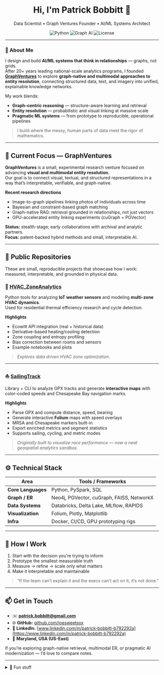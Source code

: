<!-- README.md for joesweetsox (profile repo) -->

<h1 align="center">Hi, I'm Patrick Bobbitt 👋</h1>
<p align="center">
  Data Scientist • Graph Ventures Founder • AI/ML Systems Architect
</p>

<p align="center">
  <img alt="Python" src="https://img.shields.io/badge/Python-3.10%2B-blue">
  <img alt="Graph AI" src="https://img.shields.io/badge/Graph%20AI-Entity%20Resolution%20%7C%20Knowledge%20Graphs-green">
  <img alt="License" src="https://img.shields.io/badge/License-MIT-lightgrey">
</p>

---

### 🧭 About Me

I design and build **AI/ML systems that think in relationships** — graphs, not grids.  
After 20+ years leading national-scale analytics programs, I founded **[GraphVentures](#)** to explore **graph-native and multimodal approaches to entity resolution**, connecting structured data, text, and imagery into unified, explainable knowledge networks.

My work blends:
- **Graph-centric reasoning** — structure-aware learning and retrieval
- **Entity resolution** — probabilistic and visual linking at massive scale
- **Pragmatic ML systems** — from prototype to reproducible, operational pipelines

> I build where the messy, human parts of data meet the rigor of mathematics.

---

## 🧠 Current Focus — GraphVentures

**GraphVentures** is a small, experimental research venture focused on advancing **visual and multimodal entity resolution.**  
Our goal is to connect visual, textual, and structured representations in a way that’s interpretable, verifiable, and graph-native.

**Recent research directions**
- Image-to-graph pipelines linking photos of individuals across time  
- Bayesian and constraint-based graph matching  
- Graph-native RAG: retrieval grounded in relationships, not just vectors  
- GPU-accelerated entity linking experiments (cuGraph + PGVector)

**Status:** stealth-stage; early collaborations with archival and analytic partners.  
**Focus:** patent-backed hybrid methods and small, interpretable AI.

---

## 🧩 Public Repositories

These are small, reproducible projects that showcase how I work: measured, interpretable, and grounded in physical data.

### 🧊 [HVAC_ZoneAnalytics](https://github.com/joesweetsox/HVAC_ZoneAnalytics)
Python tools for analyzing **IoT weather sensors** and modeling **multi-zone HVAC dynamics**.  
Used for residential thermal efficiency research and cycle detection.

**Highlights**
- Ecowitt API integration (real + historical data)  
- Derivative-based heating/cooling detection  
- Zone coupling and entropy profiling  
- Bias correction between rooms and sensors  
- Example notebooks and plots  

> *Explores data driven HVAC zone optimization.*

---

### ⛵ [SailingTrack](https://github.com/joesweetsox/SailingTrack)
Library + CLI to analyze GPX tracks and generate **interactive maps** with color-coded speeds and Chesapeake Bay navigation marks.

**Highlights**
- Parse GPX and compute distance, speed, bearing  
- Generate interactive **Folium** maps with speed overlays  
- MRSA and Chesapeake markers built-in  
- Export enriched metrics and segment statistics  
- Supports sailing, cycling, and metric modes  

> *Originally built to visualize race performance — now a neat geospatial analytics sandbox.*

---

## ⚙️ Technical Stack

| Area | Tools / Frameworks |
|------|--------------------|
| **Core Languages** | Python, PySpark, SQL |
| **Graph / ER** | Neo4j, PGVector, cuGraph, FAISS, NetworkX |
| **Data Systems** | Databricks, Delta Lake, MLflow, RAPIDS|
| **Visualization** | Folium, Plotly, Matplotlib |
| **Infra** | Docker, CI/CD, GPU prototyping rigs |

---

## 🧩 How I Work

1. Start with the decision you’re trying to inform  
2. Prototype the smallest measurable truth  
3. Measure → refine → scale only what matters  
4. Make it interpretable and maintainable  

> “If the team can’t explain it and the execs can’t act on it, it’s not done.”

---

## 📫 Get in Touch
- ✉️ **patrick.bobbitt@gmail.com**  
- 🌐 **GitHub:** [github.com/joesweetsox](https://github.com/joesweetsox)  
- 💼 **LinkedIn:** [www.linkedin.com/in/patrick-bobbitt-b792292a](https://www.linkedin.com/in/patrick-bobbitt-b792292a)  
- 📍 **Maryland, USA (US-East)**  

If you’re exploring graph-native retrieval, multimodal ER, or pragmatic AI modernization — I’d love to compare notes.

---

<details>
<summary>🧩 Fun stuff</summary>

- Amateur sailor on the Chesapeake Bay  
- Photographer and tinkerer with sensor data  
- Most of my best ideas start as curiosity, not a product brief
</details>
